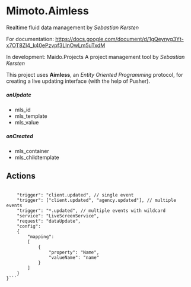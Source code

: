 # Mimoto.Aimless
Realtime fluid data management by _Sebastian Kersten_ 

For documentation: https://docs.google.com/document/d/1gQeynyg3Yt-x7OT8Zl4_k40ePzvpf3LInOwLm5uTxdM

In development: Maido.Projects
A project management tool by _Sebastian Kersten_

This project uses **Aimless**, an _Entity Oriented Programming_ protocol, for creating a live updating interface (with the help of Pusher).

##### onUpdate

* mls_id
* mls_template
* mls_value

##### onCreated

* mls_container
* mls_childtemplate


## Actions

```{
    
    "trigger": "client.updated", // single event
    "trigger": ["client.updated", "agency.updated"], // multiple events
    "trigger": "*.updated", // multiple events with wildcard
    "service": "LiveScreenService",
    "request": "dataUpdate",
    "config":
    {
        "mapping":  
        [
            {
                "property": "Name",
                "valueName": "name"
            }
        ]
    }
}```

